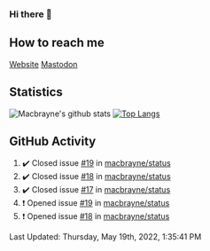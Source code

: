 ### Hi there 👋
## How to reach me
[Website](https://macbrayne.de)
[Mastodon](https://norden.social/@florentin)
<!--
Missing: Email
-->
## Statistics
![Macbrayne's github stats](https://github-readme-stats.vercel.app/api?username=macbrayne&count_private=true&show_icons=true&hide_rank=true&custom_title=macbrayne's%20GitHub%20Stats)
[![Top Langs](https://github-readme-stats.vercel.app/api/top-langs/?username=macbrayne&exclude_repo=liftron&layout=compact)](https://github.com/anuraghazra/github-readme-stats)
## GitHub Activity

<!--RECENT_ACTIVITY:start-->
1. ✔️ Closed issue [#19](https://github.com/macbrayne/status/issues/19) in [macbrayne/status](https://github.com/macbrayne/status)
2. ✔️ Closed issue [#18](https://github.com/macbrayne/status/issues/18) in [macbrayne/status](https://github.com/macbrayne/status)
3. ✔️ Closed issue [#17](https://github.com/macbrayne/status/issues/17) in [macbrayne/status](https://github.com/macbrayne/status)
4. ❗️ Opened issue [#19](https://github.com/macbrayne/status/issues/19) in [macbrayne/status](https://github.com/macbrayne/status)
5. ❗️ Opened issue [#18](https://github.com/macbrayne/status/issues/18) in [macbrayne/status](https://github.com/macbrayne/status)
<!--RECENT_ACTIVITY:end-->

<!--RECENT_ACTIVITY:last_update-->
Last Updated: Thursday, May 19th, 2022, 1:35:41 PM
<!--RECENT_ACTIVITY:last_update_end-->


<!--
**macbrayne/macbrayne** is a ✨ _special_ ✨ repository because its `README.md` (this file) appears on your GitHub profile.

Here are some ideas to get you started:

- 🔭 I’m currently working on ...
- 🌱 I’m currently learning ...
- 👯 I’m looking to collaborate on ...
- 🤔 I’m looking for help with ...
- 💬 Ask me about ...
- 📫 How to reach me: ...
- 😄 Pronouns: ...
- ⚡ Fun fact: ...
-->
